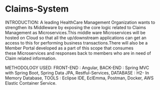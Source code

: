 # Claims-System

INTRODUCTION:
A leading HealthCare Management Organization wants to strengthen its Middleware by exposing the core logic related to Claims Management as Microservices.This middle ware Microservices will be hosted on Cloud so that all the up/downstream applications can get an access to this for performing business transactions.There will also be a Member Portal developed as a part of this scope that consumes these Microservices and responses back to members who are in need of Claim related information.

METHODOLOGY USED:
FRONT-END : Angular,
BACK-END : Spring MVC with Spring Boot, Spring Data JPA, Restful-Services,
DATABASE : H2- In Memory Database,
TOOLS : Eclipse IDE, EclEmma, Postman, Docker, AWS Elastic Container Service.

